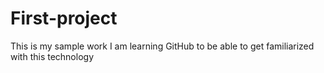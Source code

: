 # First-project
This is my sample work 
I am learning GitHub to be able to get familiarized with this technology
